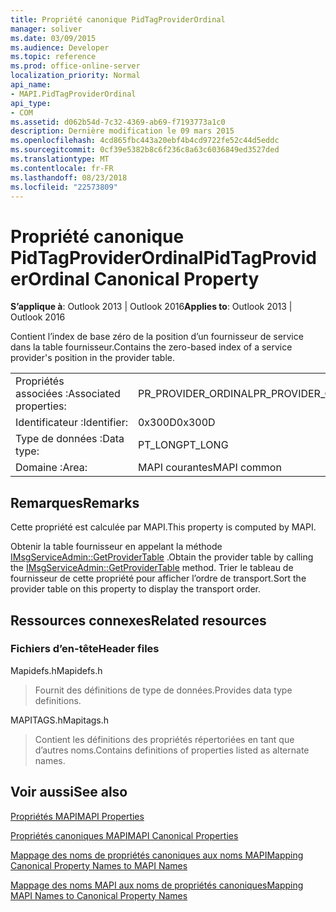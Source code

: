 ```yaml
---
title: Propriété canonique PidTagProviderOrdinal
manager: soliver
ms.date: 03/09/2015
ms.audience: Developer
ms.topic: reference
ms.prod: office-online-server
localization_priority: Normal
api_name:
- MAPI.PidTagProviderOrdinal
api_type:
- COM
ms.assetid: d062b54d-7c32-4369-ab69-f7193773a1c0
description: Dernière modification le 09 mars 2015
ms.openlocfilehash: 4cd865fbc443a20ebf4b4cd9722fe52c44d5eddc
ms.sourcegitcommit: 0cf39e5382b8c6f236c8a63c6036849ed3527ded
ms.translationtype: MT
ms.contentlocale: fr-FR
ms.lasthandoff: 08/23/2018
ms.locfileid: "22573809"
---
```

# <a name="pidtagproviderordinal-canonical-property"></a><span data-ttu-id="2c29a-103">Propriété canonique PidTagProviderOrdinal</span><span class="sxs-lookup"><span data-stu-id="2c29a-103">PidTagProviderOrdinal Canonical Property</span></span>

  
  
<span data-ttu-id="2c29a-104">**S’applique à**: Outlook 2013 | Outlook 2016</span><span class="sxs-lookup"><span data-stu-id="2c29a-104">**Applies to**: Outlook 2013 | Outlook 2016</span></span> 
  
<span data-ttu-id="2c29a-105">Contient l’index de base zéro de la position d’un fournisseur de service dans la table fournisseur.</span><span class="sxs-lookup"><span data-stu-id="2c29a-105">Contains the zero-based index of a service provider's position in the provider table.</span></span>
  
|||
|:-----|:-----|
|<span data-ttu-id="2c29a-106">Propriétés associées :</span><span class="sxs-lookup"><span data-stu-id="2c29a-106">Associated properties:</span></span>  <br/> |<span data-ttu-id="2c29a-107">PR_PROVIDER_ORDINAL</span><span class="sxs-lookup"><span data-stu-id="2c29a-107">PR_PROVIDER_ORDINAL</span></span>  <br/> |
|<span data-ttu-id="2c29a-108">Identificateur :</span><span class="sxs-lookup"><span data-stu-id="2c29a-108">Identifier:</span></span>  <br/> |<span data-ttu-id="2c29a-109">0x300D</span><span class="sxs-lookup"><span data-stu-id="2c29a-109">0x300D</span></span>  <br/> |
|<span data-ttu-id="2c29a-110">Type de données :</span><span class="sxs-lookup"><span data-stu-id="2c29a-110">Data type:</span></span>  <br/> |<span data-ttu-id="2c29a-111">PT_LONG</span><span class="sxs-lookup"><span data-stu-id="2c29a-111">PT_LONG</span></span>  <br/> |
|<span data-ttu-id="2c29a-112">Domaine :</span><span class="sxs-lookup"><span data-stu-id="2c29a-112">Area:</span></span>  <br/> |<span data-ttu-id="2c29a-113">MAPI courantes</span><span class="sxs-lookup"><span data-stu-id="2c29a-113">MAPI common</span></span>  <br/> |
   
## <a name="remarks"></a><span data-ttu-id="2c29a-114">Remarques</span><span class="sxs-lookup"><span data-stu-id="2c29a-114">Remarks</span></span>

<span data-ttu-id="2c29a-115">Cette propriété est calculée par MAPI.</span><span class="sxs-lookup"><span data-stu-id="2c29a-115">This property is computed by MAPI.</span></span>
  
<span data-ttu-id="2c29a-116">Obtenir la table fournisseur en appelant la méthode [IMsgServiceAdmin::GetProviderTable](imsgserviceadmin-getprovidertable.md) .</span><span class="sxs-lookup"><span data-stu-id="2c29a-116">Obtain the provider table by calling the [IMsgServiceAdmin::GetProviderTable](imsgserviceadmin-getprovidertable.md) method.</span></span> <span data-ttu-id="2c29a-117">Trier le tableau de fournisseur de cette propriété pour afficher l’ordre de transport.</span><span class="sxs-lookup"><span data-stu-id="2c29a-117">Sort the provider table on this property to display the transport order.</span></span> 
  
## <a name="related-resources"></a><span data-ttu-id="2c29a-118">Ressources connexes</span><span class="sxs-lookup"><span data-stu-id="2c29a-118">Related resources</span></span>

### <a name="header-files"></a><span data-ttu-id="2c29a-119">Fichiers d’en-tête</span><span class="sxs-lookup"><span data-stu-id="2c29a-119">Header files</span></span>

<span data-ttu-id="2c29a-120">Mapidefs.h</span><span class="sxs-lookup"><span data-stu-id="2c29a-120">Mapidefs.h</span></span>
  
> <span data-ttu-id="2c29a-121">Fournit des définitions de type de données.</span><span class="sxs-lookup"><span data-stu-id="2c29a-121">Provides data type definitions.</span></span>
    
<span data-ttu-id="2c29a-122">MAPITAGS.h</span><span class="sxs-lookup"><span data-stu-id="2c29a-122">Mapitags.h</span></span>
  
> <span data-ttu-id="2c29a-123">Contient les définitions des propriétés répertoriées en tant que d’autres noms.</span><span class="sxs-lookup"><span data-stu-id="2c29a-123">Contains definitions of properties listed as alternate names.</span></span>
    
## <a name="see-also"></a><span data-ttu-id="2c29a-124">Voir aussi</span><span class="sxs-lookup"><span data-stu-id="2c29a-124">See also</span></span>



[<span data-ttu-id="2c29a-125">Propriétés MAPI</span><span class="sxs-lookup"><span data-stu-id="2c29a-125">MAPI Properties</span></span>](mapi-properties.md)
  
[<span data-ttu-id="2c29a-126">Propriétés canoniques MAPI</span><span class="sxs-lookup"><span data-stu-id="2c29a-126">MAPI Canonical Properties</span></span>](mapi-canonical-properties.md)
  
[<span data-ttu-id="2c29a-127">Mappage des noms de propriétés canoniques aux noms MAPI</span><span class="sxs-lookup"><span data-stu-id="2c29a-127">Mapping Canonical Property Names to MAPI Names</span></span>](mapping-canonical-property-names-to-mapi-names.md)
  
[<span data-ttu-id="2c29a-128">Mappage des noms MAPI aux noms de propriétés canoniques</span><span class="sxs-lookup"><span data-stu-id="2c29a-128">Mapping MAPI Names to Canonical Property Names</span></span>](mapping-mapi-names-to-canonical-property-names.md)

